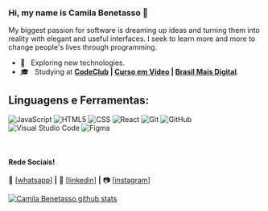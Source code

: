 ### Hi, my name is Camila Benetasso 👋

My biggest passion for software is dreaming up ideas and turning them into reality with elegant and useful interfaces. I seek to learn more and more to change people's lives through programming.

- 🤔 &nbsp; Exploring new technologies.
- 🎓 &nbsp; Studying at **<a href="https://codeclub.rodolfomori.com/">CodeClub</a> | <a href="https://www.cursoemvideo.com/">Curso em Vídeo</a> | <a href="http://www.brasilmaisdigital.org.br/index.php/pt-br/">Brasil Mais Digital</a>**.

## **Linguagens e Ferramentas:**  

  ![JavaScript](https://img.shields.io/badge/-JavaScript-333333?style=flat&logo=javascript) ![HTML5](https://img.shields.io/badge/-HTML5-333333?style=flat&logo=HTML5) ![CSS](https://img.shields.io/badge/-CSS-333333?style=flat&logo=CSS3&logoColor=1572B6) ![React](https://img.shields.io/badge/-React-333333?style=flat&logo=react) ![Git](https://img.shields.io/badge/-Git-333333?style=flat&logo=git) ![GitHub](https://img.shields.io/badge/-GitHub-333333?style=flat&logo=github) ![Visual Studio Code](https://img.shields.io/badge/-Visual%20Studio%20Code-333333?style=flat&logo=visual-studio-code&logoColor=007ACC) ![Figma](https://img.shields.io/badge/-Figma-333333?style=flat&logo=figma&logoColor=007ACC)

<br/>

#### Rede Sociais!

 📲 [<a href="https://wa.me/message/KW5DIEN3F2EOI1">whatsapp</a>] **|** 👔 [<a href="https://www.linkedin.com/in/camila-benetasso/">linkedin</a>] **|** 📷 [<a href="https://instagram.com/ebenetasso">instagram</a>] 

<a href="https://github.com/camilabenetasso">
 <img align="center" src="https://github-readme-stats.vercel.app/api?username=camilabenetasso&show_icons=true&theme=dracula&line_height=27" alt="Camila Benetasso github stats"/>
</a>
